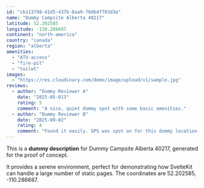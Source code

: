 ```yaml
---
id: "cb113798-d1d5-437b-8aa9-70db4f703d3e"
name: "Dummy Campsite Alberta 40217"
latitude: 52.202585
longitude: -110.286687
continent: "north-america"
country: "canada"
region: "alberta"
amenities:
  - "ATV-access"
  - "fire-pit"
  - "toilet"
images:
  - "https://res.cloudinary.com/demo/image/upload/v1/sample.jpg"
reviews:
  - author: "Dummy Reviewer A"
    date: "2025-05-013"
    rating: 5
    comment: "A nice, quiet dummy spot with some basic amenities."
  - author: "Dummy Reviewer B"
    date: "2025-09-02"
    rating: 4
    comment: "Found it easily. GPS was spot on for this dummy location."
---
```


This is a **dummy description** for Dummy Campsite Alberta 40217, generated for the proof of concept.

It provides a serene environment, perfect for demonstrating how SvelteKit can handle a large number of static pages. The coordinates are 52.202585, -110.286687.
